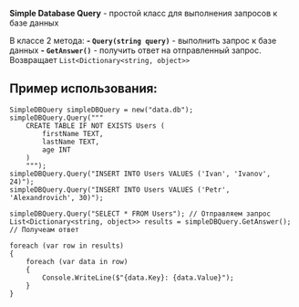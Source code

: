 
**Simple Database Query** - простой класс для выполнения запросов к базе данных

В классе 2 метода:
    **- `Query(string query)`** - выполнить запрос к базе данных
    **- `GetAnswer()`** - получить ответ на отправленный запрос. Возвращает `List<Dictionary<string, object>>`

## Пример использования:

```
SimpleDBQuery simpleDBQuery = new("data.db");
simpleDBQuery.Query("""
    CREATE TABLE IF NOT EXISTS Users (
        firstName TEXT,
        lastName TEXT,
        age INT
    )
    """);
simpleDBQuery.Query("INSERT INTO Users VALUES ('Ivan', 'Ivanov', 24)");
simpleDBQuery.Query("INSERT INTO Users VALUES ('Petr', 'Alexandrovich', 30)");

simpleDBQuery.Query("SELECT * FROM Users"); // Отправляем запрос
List<Dictionary<string, object>> results = simpleDBQuery.GetAnswer(); // Получеам ответ

foreach (var row in results)
{
    foreach (var data in row)
    {
        Console.WriteLine($"{data.Key}: {data.Value}");
    }
}
```